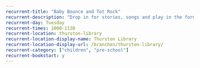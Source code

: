 ```yaml
---
recurrent-title: "Baby Bounce and Tot Rock"
recurrent-description: "Drop in for stories, songs and play in the former Children's Centre Room. Term-time only."
recurrent-day: Tuesday
recurrent-times: 1000-1130
recurrent-location: thurston-library
recurrent-location-display-name: Thurston Library
recurrent-location-display-url: /branches/thurston-library/
recurrent-category: ["children", "pre-school"]
recurrent-bookstart: y
---
```

